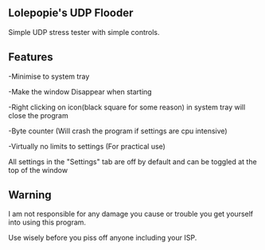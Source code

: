 ## Lolepopie's UDP Flooder
Simple UDP stress tester with simple controls.

## Features
-Minimise to system tray

-Make the window Disappear when starting

-Right clicking on icon(black square for some reason) in system tray will close the program

-Byte counter (Will crash the program if settings are cpu intensive)

-Virtually no limits to settings (For practical use)

All settings in the "Settings" tab are off by default and can be toggled at the top of the window

## Warning
I am not responsible for any damage you cause or trouble you get yourself into using this program.

Use wisely before you piss off anyone including your ISP.